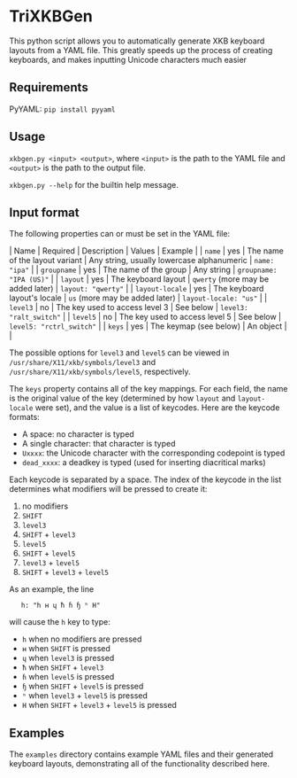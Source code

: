 # TriXKBGen

This python script allows you to automatically generate XKB keyboard layouts from a YAML file. This greatly speeds up the process of creating keyboards, and makes inputting Unicode characters much easier

## Requirements

PyYAML: `pip install pyyaml`

## Usage

`xkbgen.py <input> <output>`, where `<input>` is the path to the YAML file and `<output>` is the path to the output file.

`xkbgen.py --help` for the builtin help message.

## Input format

The following properties can or must be set in the YAML file:

| Name            | Required | Description                    | Values                                     | Example                   |
| `name`          | yes      | The name of the layout variant | Any string, usually lowercase alphanumeric | `name: "ipa"`             |
| `groupname`     | yes      | The name of the group          | Any string                                 | `groupname: "IPA (US)"`   |
| `layout`        | yes      | The keyboard layout            | `qwerty` (more may be added later)         | `layout: "qwerty"`        |
| `layout-locale` | yes      | The keyboard layout's locale   | `us` (more may be added later)             | `layout-locale: "us"`     |
| `level3`        | no       | The key used to access level 3 | See below                                  | `level3: "ralt_switch"`   |
| `level5`        | no       | The key used to access level 5 | See below                                  | `level5: "rctrl_switch"`  |
| `keys`          | yes      | The keymap (see below)         | An object                                  |                           |

The possible options for `level3` and `level5` can be viewed in `/usr/share/X11/xkb/symbols/level3` and `/usr/share/X11/xkb/symbols/level5`, respectively.

The `keys` property contains all of the key mappings. For each field, the name is the original value of the key (determined by how `layout` and `layout-locale` were set), and the value is a list of keycodes. Here are the keycode formats:

* A space: no character is typed
* A single character: that character is typed
* `Uxxxx`: the Unicode character with the corresponding codepoint is typed
* `dead_xxxx`: a deadkey is typed (used for inserting diacritical marks)

Each keycode is separated by a space. The index of the keycode in the list determines what modifiers will be pressed to create it:

1. no modifiers
2. `SHIFT`
3. `level3`
4. `SHIFT` + `level3`
5. `level5`
6. `SHIFT` + `level5`
7. `level3` + `level5`
8. `SHIFT` + `level3` + `level5`

As an example, the line
```
   h: "h ʜ ɥ ħ ɦ ɧ ʰ H"
```
will cause the `h` key to type:

* `h` when no modifiers are pressed
* `ʜ` when `SHIFT` is pressed
* `ɥ` when `level3` is pressed
* `ħ` when `SHIFT` + `level3`
* `ɦ` when `level5` is pressed
* `ɧ` when `SHIFT` + `level5` is pressed
* `ʰ` when `level3` + `level5` is pressed
* `H` when `SHIFT` + `level3` + `level5` is pressed

## Examples

The `examples` directory contains example YAML files and their generated keyboard layouts, demonstrating all of the functionality described here.

